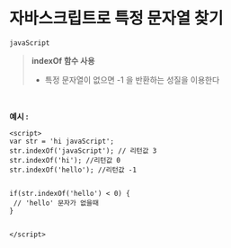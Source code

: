 
# 자바스크립트로 특정 문자열 찾기
`javaScript`

> **indexOf 함수 사용**
> * 특정 문자열이 없으면 -1 을 반환하는 성질을 이용한다

<br/>

**예시 :**

```
<script>
var str = 'hi javaScript';
str.indexOf('javaScript'); // 리턴값 3
str.indexOf('hi'); //리턴값 0
str.indexOf('hello'); //리턴값 -1


if(str.indexOf('hello') < 0) {
 // 'hello' 문자가 없을때 
}


</script>
```



